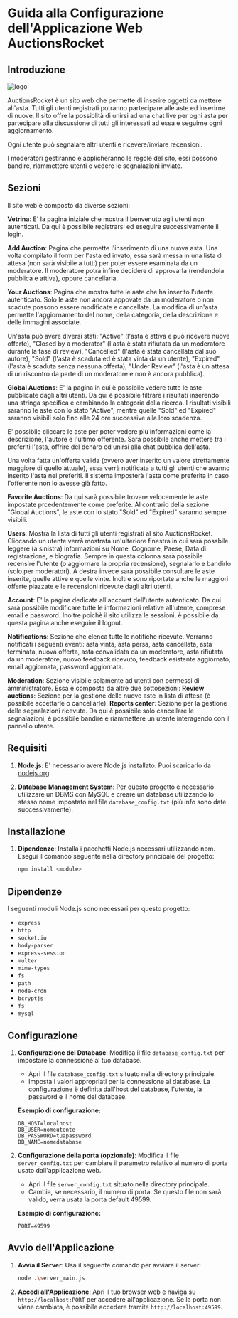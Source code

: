 # Guida alla Configurazione dell'Applicazione Web AuctionsRocket

## Introduzione

![logo](https://github.com/user-attachments/assets/3603174b-395d-4eec-9cec-64226e91d5d5)


AuctionsRocket è un sito web che permette di inserire oggetti da mettere all'asta. Tutti gli utenti registrati potranno partecipare alle aste ed inserirne di nuove. Il sito offre la possiblità di unirsi ad una chat live per ogni asta per partecipare alla discussione di tutti gli interessati ad essa e seguirne ogni aggiornamento.

Ogni utente può segnalare altri utenti e ricevere/inviare recensioni.

I moderatori gestiranno e applicheranno le regole del sito, essi possono bandire, riammettere utenti e vedere le segnalazioni inviate.

## Sezioni

Il sito web è composto da diverse sezioni:

**Vetrina**: E' la pagina iniziale che mostra il benvenuto agli utenti non autenticati. Da qui è possibile registrarsi ed eseguire successivamente il login.

**Add Auction**: Pagina che permette l'inserimento di una nuova asta. Una volta compilato il form per l'asta ed invato, essa sarà messa in una lista di attesa (non sarà visibile a tutti) per poter essere esaminata da un moderatore. Il moderatore potrà infine decidere di approvarla (rendendola pubblica e attiva), oppure cancellarla.

**Your Auctions**: Pagina che mostra tutte le aste che ha inserito l'utente autenticato.
Solo le aste non ancora appovate da un moderatore o non scadute possono essere modificate e cancellate. La modifica di un'asta permette l'aggiornamento del nome, della categoria, della descrizione e delle immagini associate.

Un'asta può avere diversi stati: "Active" (l'asta è attiva e può ricevere nuove offerte), "Closed by a moderator" (l'asta è stata rifiutata da un moderatore durante la fase di review), "Cancelled" (l'asta è stata cancellata dal suo autore), "Sold" (l'asta è scaduta ed è stata vinta da un utente), "Expired" (l'asta è scaduta senza nessuna offerta), "Under Review" (l'asta è un attesa di un riscontro da parte di un moderatore e non è ancora pubblica).

**Global Auctions**: E' la pagina in cui è possibile vedere tutte le aste pubblicate dagli altri utenti. Da qui è possibile filtrare i risultati inserendo una stringa specifica e cambiando la categoria della ricerca.
I risultati visibili saranno le aste con lo stato "Active", mentre quelle "Sold" ed "Expired" saranno visibili solo fino alle 24 ore successive alla loro scadenza.

E' possibile cliccare le aste per poter vedere più informazioni come la descrizione, l'autore e l'ultimo offerente. Sarà possibile anche mettere tra i preferiti l'asta, offrire del denaro ed unirsi alla chat pubblica dell'asta.

Una volta fatta un'offerta valida (ovvero aver inserito un valore strettamente maggiore di quello attuale), essa verrà notificata a tutti gli utenti che avanno inserito l'asta nei preferiti. Il sistema imposterà l'asta come preferita in caso l'offerente non lo avesse già fatto.

**Favorite Auctions**: Da qui sarà possibile trovare velocemente le aste impostate prcedentemente come preferite. Al contrario della sezione "Global Auctions", le aste con lo stato "Sold" ed "Expired" saranno sempre visibili.

**Users**: Mostra la lista di tutti gli utenti registrati al sito AuctionsRocket. Cliccando un utente verrà mostrata un'ulteriore finestra in cui sarà possbile leggere (a sinistra) informazioni su Nome, Cognome, Paese, Data di registrazione, e biografia. Sempre in questa colonna sarà possibile recensire l'utente (o aggiornare la propria recensione), segnalarlo e bandirlo (solo per moderatori). A destra invece sarà possibile consultare le aste inserite, quelle attive e quelle vinte. Inoltre sono riportate anche le maggiori offerte piazzate e le recensioni ricevute dagli altri utenti.

**Account**: E' la pagina dedicata all'account dell'utente autenticato. Da qui sarà possibile modificare tutte le informazioni relative all'utente, comprese email e password.
Inoltre poichè il sito utilizza le sessioni, è possibile da questa pagina anche eseguire il logout.

**Notifications**: Sezione che elenca tutte le notifiche ricevute. Verranno notificati i seguenti eventi: asta vinta, asta persa, asta cancellata, asta terminata, nuova offerta, asta convalidata da un moderatore, asta rifiutata da un moderatore, nuovo feedback ricevuto, feedback esistente aggiornato, email aggiornata, password aggiornata.

**Moderation**: Sezione visibile solamente ad utenti con permessi di amministratore. Essa è composta da altre due sottosezioni: 
**Review auctions**: Sezione per la gestione delle nuove aste in lista di attesa (è possibile accettarle o cancellarle).
**Reports center**: Sezione per la gestione delle segnalazioni ricevute. Da qui è possibile solo cancellare le segnalazioni, è possibile bandire e riammettere un utente interagendo con il pannello utente.

## Requisiti

1. **Node.js**: E' necessario avere Node.js installato. Puoi scaricarlo da [nodejs.org](https://nodejs.org/).

2. **Database Management System**: Per questo progetto è necessario utilizzare un DBMS con MySQL e creare un database utilizzando lo stesso nome impostato nel file `database_config.txt` (più info sono date successivamente).

## Installazione

1. **Dipendenze**: Installa i pacchetti Node.js necessari utilizzando npm. Esegui il comando seguente nella directory principale del progetto:

    ```bash
    npm install <module>
    ```

## Dipendenze

I seguenti moduli Node.js sono necessari per questo progetto:

- `express`
- `http`
- `socket.io`
- `body-parser`
- `express-session`
- `multer`
- `mime-types`
- `fs`
- `path`
- `node-cron`
- `bcryptjs`
- `fs`
- `mysql`

## Configurazione

1. **Configurazione del Database**: Modifica il file `database_config.txt` per impostare la connessione al tuo database.

    - Apri il file `database_config.txt` situato nella directory principale.
    - Imposta i valori appropriati per la connessione al database. La configurazione è definita dall'host del database, l'utente, la password e il nome del database.

    **Esempio di configurazione:**

    ```
    DB_HOST=localhost
    DB_USER=nomeutente
    DB_PASSWORD=tuapassword
    DB_NAME=nomedatabase
    ```

2. **Configurazione della porta (opzionale)**: Modifica il file `server_config.txt` per cambiare il parametro relativo al numero di porta usato dall'applicazione web.

    - Apri il file `server_config.txt` situato nella directory principale.
    - Cambia, se necessario, il numero di porta. Se questo file non sarà valido, verrà usata la porta default 49599.

    **Esempio di configurazione:**

    ```
    PORT=49599
    ```

## Avvio dell'Applicazione

1. **Avvia il Server**: Usa il seguente comando per avviare il server:

    ```bash
    node .\server_main.js
    ```

2. **Accedi all'Applicazione**: Apri il tuo browser web e naviga su `http://localhost:PORT` per accedere all'applicazione. Se la porta non viene cambiata, è possibile accedere tramite `http://localhost:49599`.


